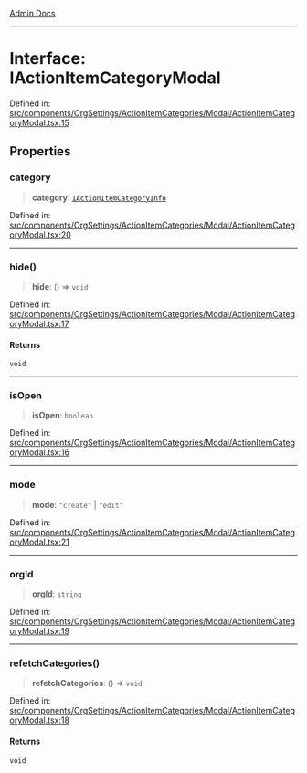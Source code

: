 [Admin Docs](/)

***

# Interface: IActionItemCategoryModal

Defined in: [src/components/OrgSettings/ActionItemCategories/Modal/ActionItemCategoryModal.tsx:15](https://github.com/PalisadoesFoundation/talawa-admin/blob/main/src/components/OrgSettings/ActionItemCategories/Modal/ActionItemCategoryModal.tsx#L15)

## Properties

### category

> **category**: [`IActionItemCategoryInfo`](types\ActionItems\interface\README\interfaces\IActionItemCategoryInfo.md)

Defined in: [src/components/OrgSettings/ActionItemCategories/Modal/ActionItemCategoryModal.tsx:20](https://github.com/PalisadoesFoundation/talawa-admin/blob/main/src/components/OrgSettings/ActionItemCategories/Modal/ActionItemCategoryModal.tsx#L20)

***

### hide()

> **hide**: () => `void`

Defined in: [src/components/OrgSettings/ActionItemCategories/Modal/ActionItemCategoryModal.tsx:17](https://github.com/PalisadoesFoundation/talawa-admin/blob/main/src/components/OrgSettings/ActionItemCategories/Modal/ActionItemCategoryModal.tsx#L17)

#### Returns

`void`

***

### isOpen

> **isOpen**: `boolean`

Defined in: [src/components/OrgSettings/ActionItemCategories/Modal/ActionItemCategoryModal.tsx:16](https://github.com/PalisadoesFoundation/talawa-admin/blob/main/src/components/OrgSettings/ActionItemCategories/Modal/ActionItemCategoryModal.tsx#L16)

***

### mode

> **mode**: `"create"` \| `"edit"`

Defined in: [src/components/OrgSettings/ActionItemCategories/Modal/ActionItemCategoryModal.tsx:21](https://github.com/PalisadoesFoundation/talawa-admin/blob/main/src/components/OrgSettings/ActionItemCategories/Modal/ActionItemCategoryModal.tsx#L21)

***

### orgId

> **orgId**: `string`

Defined in: [src/components/OrgSettings/ActionItemCategories/Modal/ActionItemCategoryModal.tsx:19](https://github.com/PalisadoesFoundation/talawa-admin/blob/main/src/components/OrgSettings/ActionItemCategories/Modal/ActionItemCategoryModal.tsx#L19)

***

### refetchCategories()

> **refetchCategories**: () => `void`

Defined in: [src/components/OrgSettings/ActionItemCategories/Modal/ActionItemCategoryModal.tsx:18](https://github.com/PalisadoesFoundation/talawa-admin/blob/main/src/components/OrgSettings/ActionItemCategories/Modal/ActionItemCategoryModal.tsx#L18)

#### Returns

`void`
